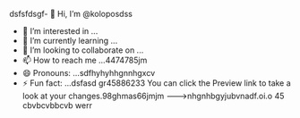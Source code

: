 dsfsfdsgf- 👋 Hi, I’m @koloposdss
- 👀 I’m interested in ...
- 🌱 I’m currently learning ...
- 💞️ I’m looking to collaborate on ...
- 📫 How to reach me ...4474785jm
- 😄 Pronouns: ...sdfhyhyhhgnnhgxcv
- ⚡ Fun fact: ...dsfasd
gr45886233
You can click the Preview link to take a look at your changes.98ghmas66jmjm
--->nhgnhbgyjubvnadf.oi.o
45
cbvbcvbbcvb
werr
